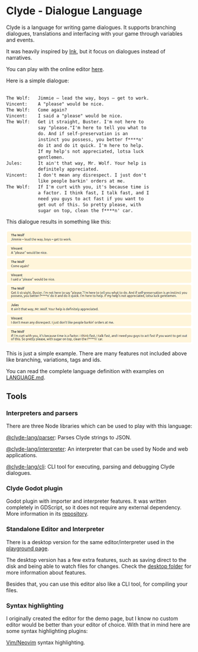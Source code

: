 # Clyde - Dialogue Language

Clyde is a language for writing game dialogues. It supports branching dialogues, translations and interfacing with your game through variables and events.

It was heavily inspired by [Ink](https://github.com/inkle/ink), but it focus on dialogues instead of narratives.

You can play with the online editor [here](https://viniciusgerevini.github.io/clyde/).

Here is a simple dialogue:
```

The Wolf:   Jimmie – lead the way, boys – get to work.
Vincent:    A "please" would be nice.
The Wolf:   Come again?
Vincent:    I said a "please" would be nice.
The Wolf:   Get it straight, Buster. I'm not here to
            say "please."I'm here to tell you what to
            do. And if self-preservation is an
            instinct you possess, you better f****n'
            do it and do it quick. I'm here to help.
            If my help's not appreciated, lotsa luck
            gentlemen.
Jules:      It ain't that way, Mr. Wolf. Your help is
            definitely appreciated.
Vincent:    I don't mean any disrespect. I just don't
            like people barkin' orders at me.
The Wolf:   If I'm curt with you, it's because time is
            a factor. I think fast, I talk fast, and I
            need you guys to act fast if you want to
            get out of this. So pretty please, with
            sugar on top, clean the f****n' car.
```
This dialogue results in something like this:

![Clyde interpreted dialogue sample](clyde_readme_sample.png "Clyde dialogue sample")


This is just a simple example. There are many features not included above like branching, variations, tags and ids.

You can read the complete language definition with examples on [LANGUAGE.md](./LANGUAGE.md).

## Tools

### Interpreters and parsers

There are three Node libraries which can be used to play with this language:

[@clyde-lang/parser](./parser): Parses Clyde strings to JSON.

[@clyde-lang/interpreter](./interpreter): An interpreter that can be used by Node and web applications.

[@clyde-lang/cli](./cli): CLI tool for executing, parsing and debugging Clyde dialogues.


### Clyde Godot plugin

Godot plugin with importer and interpreter features. It was written completely in GDScript, so it does not require any external dependency. More information in its [repository](https://github.com/viniciusgerevini/godot-clyde-dialogue).


### Standalone Editor and Interpreter

There is a desktop version for the same editor/interpreter used in the [playground page](https://viniciusgerevini.github.io/clyde/).

The desktop version has a few extra features, such as saving direct to the disk and being able to watch files for changes. Check the [desktop folder](./desktop) for more information about features.

Besides that, you can use this editor also like a CLI tool, for compiling your files.


###  Syntax highlighting

I originally created the editor for the demo page, but I know no custom editor would be better than your editor of choice. With that in mind here are some syntax highlighting plugins:

[Vim/Neovim](https://github.com/viniciusgerevini/clyde.vim) syntax highlighting.



